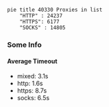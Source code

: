 
```mermaid
pie title 40330 Proxies in list
    "HTTP" : 24237
    "HTTPS": 6177
    "SOCKS" : 14805
```

### Some Info
#### Average Timeout

- mixed: 3.1s
- http: 1.6s
- https: 8.7s
- socks: 6.5s